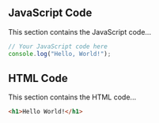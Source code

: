 ## JavaScript Code
This section contains the JavaScript code...

```javascript
// Your JavaScript code here
console.log("Hello, World!");
```

## HTML Code
This section contains the HTML code...
```html
<h1>Hello World!</h1>
```
